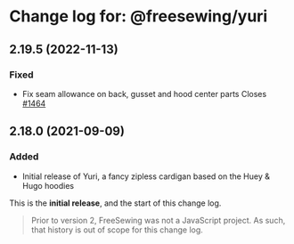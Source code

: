 # Change log for: @freesewing/yuri


## 2.19.5 (2022-11-13)

### Fixed

 - Fix seam allowance on back, gusset and hood center parts Closes [#1464](https://github.com/freesewing/freesewing/issues/1464)

## 2.18.0 (2021-09-09)

### Added

 - Initial release of Yuri, a fancy zipless cardigan based on the Huey & Hugo hoodies


This is the **initial release**, and the start of this change log.

> Prior to version 2, FreeSewing was not a JavaScript project.
> As such, that history is out of scope for this change log.

